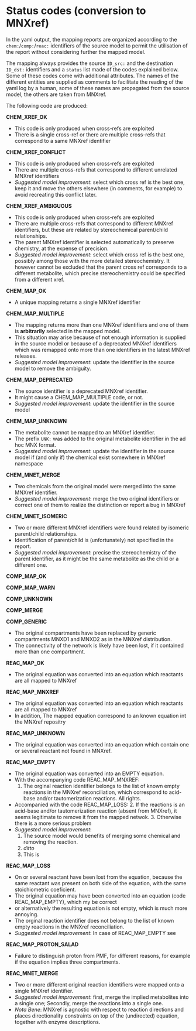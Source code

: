 # Status codes (conversion to MNXref)

In the yaml output, the mapping reports are organized according to the `chem:`/`comp:`/`reac:` identifiers of the source model to permit the utilisation of the report without considering further the mapped model.

The mapping always provides the source `ID_src:` and the destination `ID_dst:` identifiers and a `status` list made of the codes explained below.
Some of these codes come with additional attributes.
The names of the different entities are supplied as comments to facilitate the reading of the yaml log by a human, some of these names are propagated from the source model, the others are taken from MNXref.

The following code are produced:

**CHEM_XREF_OK**

* This code is only produced when cross-refs are exploited
* There is a single cross-ref or there are multiple cross-refs that correspond to a same MNXref identifier

**CHEM_XREF_CONFLICT**

* This code is only produced when cross-refs are exploited
* There are multiple cross-refs that correspond to different unrelated MNXref identifiers
* _Suggested model improvement_: select which cross ref is the best one, keep it and move the others elsewhere (in comments, for example) to avoid recreating this conflict later.

**CHEM_XREF_AMBIGUOUS**

* This code is only produced when cross-refs are exploited
* There are multiple cross-refs that correspond to different MNXref identifiers, but these are related by stereochemical parent/child relationships.
* The parent MNXref identifier is selected automatically to preserve chemistry, at the expense of precision.
* _Suggested model improvement_: select which cross ref is the best one, possibly among those with the more detailed stereochemistry. It however cannot be excluded that the parent cross ref corresponds to a different metabolite, which precise stereochemistry could be specified from a different xref.

**CHEM_MAP_OK**

* A unique mapping returns a single MNXref identifier

**CHEM_MAP_MULTIPLE**

* The mapping returns more than one MNXref identifiers and one of them is **arbitrarily** selected in the mapped model. 
* This situation may arise because of not enough information is supplied in the source model or because of a deprecated MNXref identifiers which was remapped onto more than one identifiers in the latest MNXref releases.
* _Suggested model improvement_: update the identifier in the source model to remove the ambiguity.

**CHEM_MAP_DEPRECATED**

* The source identifier is a deprecated MNXref identifier.
* It might cause a CHEM_MAP_MULTIPLE code, or not.
* _Suggested model improvement_: update the identifier in the source model 

**CHEM_MAP_UNKNOWN**

* The metabolite cannot be mapped to an MNXref identifier.
* The prefix `UNK:` was added to the original metabolite identifier in the ad hoc MNX format. 
* _Suggested model improvement_: update the identifier in the source model if (and only if) the chemical exist somewhere in MNXref namespace 

**CHEM_MNET_MERGE**

* Two chemicals from the original model were merged into the same MNXref identifier.
* _Suggested model improvement_: merge the two original identifiers or correct one of them to realize the distinction or report a bug in MNXref

**CHEM_MNET_ISOMERIC**

* Two or more different MNXref identifiers were found related by isomeric parent/child relationships.
* Identification of parent/child is (unfortunately) not specified in the report.
* _Suggested model improvement_: precise the stereochemistry of the parent identifier, as it might be the same metabolite as the child or a different one.

**COMP_MAP_OK**

**COMP_MAP_WARN**

**COMP_UNKNOWN**

**COMP_MERGE**

**COMP_GENERIC**

* The original compartments have been replaced by generic compartments MNXD1 and MNXD2 as in the MNXref distribution.
* The connectivity of the network is likely have been lost, if it contained more than one compartment.

**REAC_MAP_OK**

* The original equation was converted into an equation which reactants are all mapped to MNXref

**REAC_MAP_MNXREF**

* The original equation was converted into an equation which reactants are all mapped to MNXref
* In addition, The mapped equation correspond to an known equation int the MNXref repositry

**REAC_MAP_UNKNOWN**

* The original equation was converted into an equation which contain one or several reactant not found in MNXref.

**REAC_MAP_EMPTY**

* The original equation was converted into an EMPTY equation.
* With the accompanying code REAC_MAP_MNXREF: 
	1. The orginal reaction identifier belongs to the list of known empty reactions in the MNXref reconciliation, which correspond to acid-base and/or tautomerization reactions. All rights.
* Accompanied with the code REAC_MAP_LOSS: 
	2. If the reactions is an acid-base and/or tautomerization reaction (absent from MNXref), it seems legitimate to remove it from the mapped netwok.
	3. Otherwise there is a more serious problem
* _Suggested model improvement_: 
	1. The source model would benefits of merging some chemical and removing the reaction. 
	2. _ditto_
	3. This is 

**REAC_MAP_LOSS**

* On or several reactant have been lost from the equation, because the same reactant was present on both side of the equation, with the same stoichiometric coeficient.
* The original equation may have been converted into an equation (code REAC_MAP_EMPTY), which my be correct
* or alternatively the resulting equation is not empty, which is much more annoying.
* The orginal reaction identifier does not belong to the list of known empty reactions in the MNXref reconciliation.
* _Suggested model improvement_: In case of REAC_MAP_EMPTY see 

**REAC_MAP_PROTON_SALAD**

* Failure to distinguish proton from PMF, for different reasons, for example if the equation implies three compartments.  

**REAC_MNET_MERGE**

* Two or more different original reaction identifiers were mapped onto a single MNXref identifier.
* _Suggested model improvement_: first, merge the implied metabolites into a single one; Secondly, merge the reactions into a single one.
* _Nota Bene_: MNXref is agnostic with respect to reaction directions and places directionality constraints on top of the (undirected) equation, together with enzyme descriptions.

